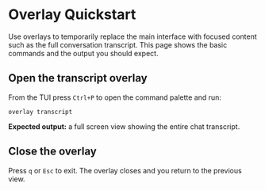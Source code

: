# Overlay Quickstart
<!-- markdownlint-disable MD013 MD012 -->

Use overlays to temporarily replace the main interface with focused content
such as the full conversation transcript. This page shows the basic commands
and the output you should expect.

## Open the transcript overlay

From the TUI press `Ctrl+P` to open the command palette and run:

```text
overlay transcript
```

**Expected output:** a full screen view showing the entire chat transcript.

## Close the overlay

Press `q` or `Esc` to exit. The overlay closes and you return to the previous
view.
